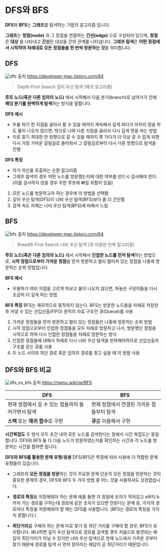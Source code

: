 # DFS와 BFS
**DFS**와 **BFS**는 **그래프**를 탐색하는 기법의 알고리즘 입니다.

**그래프**는 **정점(node)** 과 그 정점을 연결하는 **간선(edge)** 으로 구성되어 있으며, **정점**은 **대상** 을 나타내고 **간선**은 대상들 간의 관계를 나타냅니다.
**그래프 탐색**은 **어떤 정점에서 시작하여 차례대로 모든 정점들을 한 번씩 방문하는 것**을 의미합니다.

## DFS
![dfs](https://user-images.githubusercontent.com/38287375/135860618-d4ae2f87-6ef2-4a83-86ee-9d5ce87822c9.gif)
출처 https://developer-mac.tistory.com/64

>Depth First Search
깊이 우선 탐색 (재귀 알고리즘)


**루트 노드(혹은 다른 임의의 노드)** 에서 시작해서 다음 분기(branch)로 넘어가기 전에 **해당 분기를 완벽하게 탐색**하는 방식을 말합니다.

**DFS 예시**
- 우물 파기
한 지점을 골라서 팔 수 있을 때까지 계속해서 깊게 파다가 아무리 땅을 파도 물이 나오지 않으면, 밖으로 나와 다른 지점을 골라서 다시 깊게 땅을 파는 방법
-  미로 찾기
최대한 한 방향으로 갈 수 있을 때까지 쭉 가다가 더 이상 갈 수 없게 되면 다시 가장 가까운 갈림길로 돌아와서 그 갈림길로부터 다시 다른 방향으로 탐색을 진행

**DFS 특징**
- 자기 자신을 호출하는 순환 알고리즘
- 그래프 탐색의 경우 어떤 노드를 방문했는지에 대한 여부를 반드시 검사해야 한다. (이를 검사하지 않을 경우 무한 루프에 빠질 위험이 있음)


1. 모든 노드를 방문하고자 하는 경우에 이 방법을 선택함
2. 깊이 우선 탐색(DFS)이 너비 우선 탐색(BFS)보다 좀 더 간단함
3. 검색 속도 자체는 너비 우선 탐색(BFS)에 비해서 느림

## BFS
![bfs](https://user-images.githubusercontent.com/38287375/135860854-2b78216c-120e-4fab-bc9d-ab867a83f364.gif)
출처 https://developer-mac.tistory.com/64


> Breadth First Search
> 너비 우선 탐색 (큐 이용한 반복 알고리즘)

**루트 노드(혹은 다른 임의의 노드)** 에서 시작해서 **인접한 노드를 먼저 탐색**하는 방법으로, **시작 정점으로부터 가까운 정점**을 먼저 방문하고 멀리 떨어져 있는 정점을 나중에 방문하는 순회 방법입니다.

 **BFS 예시**
- 우물파기
여러 지점을 고르게 파보고 물이 나오지 않으면, 파놓은 구덩이들을 다시 조금씩 더 깊게 파는 방법

**BFS 특징**
BFS는 재귀적으로 동작하지 않는다.
BFS는 방문한 노드들을 차례로 저장한 후 꺼낼 수 있는 선입선출(FIFO) 원칙의 자료 구조인 큐(Queue)를 사용

1. 가까운 정점들을 먼저 방문하고 멀리 있는 정점들은 나중에 방문하는 순회 방법
2. 시작 정점으로부터 인접한 정점들을 모두 차례로 방문하고 나서, 방문했던 정점을 시작으로 하여 다시 인접한 정점들을 차례로 방문하는 방식
3. 인접한 정점들에 대해서 차례로 다시 너비 우선 탐색을 반복해야하므로 선입선출의 구조를 갖는 큐를 사용
4. 두 노드 사이의 최단 경로 혹은 임의의 경로를 찾고 싶을 때 이 방법 사용


## DFS와 BFS 비교
![dfs_vs_bfs](https://user-images.githubusercontent.com/38287375/135860920-84715212-f6b3-4fa5-85fb-429f18909db0.gif)
출처 https://namu.wiki/w/BFS


|DFS                |BFS                          |
|----------------|---------------|
| 현재 정점에서 갈 수 있는 점들까지 들어가면서 탐색 | 현재 정점에서 연결된 가까운 점들부터 탐색 |
| **스택** 또는 **재귀 함수**로 구현 | **큐**를 이용해서 구현 |

**시간복잡도**
두 방식 모두 조건 내의 모든 노드를 검색한다는 점에서 시간 복잡도는 동일합니다.
DFS와 BFS 둘 다 다음 노드가 방문하였는지를 확인하는 시간과 각 노드를 방문하는 시간을 합하면 됩니다.

**DFS와 BFS를 활용한 문제 유형/응용**
DFS/BFS은 특징에 따라 사용에 더 적합한 문제 유형들이 있습니다.
- 그래프의 **모든 정점을 방문**하는 것이 주요한 문제
단순히 모든 정점을 방문하는 것이 중요한 문제의 경우, DFS와 BFS 두 가지 방법 중 어느 것을 사용하셔도 상관없습니다.

- **경로의 특징**을 저장해둬야 하는 문제
예를 들면 각 정점에 숫자가 적혀있고 a부터 b까지 가는 경로를 구하는데 경로에 같은 숫자가 있으면 안된다는 문제 등, 각각의 경로마다 특징을 저장해둬야 할 때는 DFS를 사용합니다. (BFS는 경로의 특징을 가지지 못합니다.)

- **최단거리**를 구해야 하는 문제
미로 찾기 등 최단 거리를 구해야 할 경우, BFS가 유리합니다.
왜냐하면 깊이 우선 탐색으로 경로를 검색할 경우 처음으로 발견되는 해답이 최단거리가 아닐 수 있지만 너비 우선 탐색으로 현재 노드에서 가까운 곳부터 찾기 때문에 경로를 탐색 시 먼저 찾아지는 해답이 곧 최단거리기 때문입니다.
